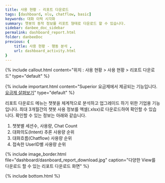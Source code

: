 ```yaml
---
title: 사용 현황 - 리포트 다운로드 
tags: [dashboard, nlu, chatflow, basic]
keywords: 대화 이력 시각화
summary: 챗봇의 동작 정보를 리포트 형태로 다운로드 할 수 있습니다. 
sidebar: danbee_doc_sidebar
permalink: dashboard_report.html
folder: danbeeDoc
previous: {
    title: 사용 현황 - 행동 분석 ,
    url: dashboard_activity.html
}
---
```


{% include callout.html content="위치 : 사용 현황 > 사용 현황 > 리포트 다운로드" type="default" %}

{% include important.html content="Superior 요금제에서 제공되는 기능입니다. [요금제 살펴보기](https://danbee.ai/pricing.html)" type="default" %}

리포트 다운로드 메뉴는 챗봇을 체계적으로 분석하고 업그레이드 하기 위한 기업용 기능입니다. 최대 3개월간의 챗봇 사용 정보를 엑셀(.xlsx)로 다운로드하여 확인할 수 있습니다. 확인할 수 있는 정보는 아래와 같습니다.

1. 챗봇별 세션수, 사용량, Chat Count
2. 대화의도(Intent) 추론 사용량 순위
3. 대화흐름(Chatflow) 사용량 순위
4. 접속한 UserID별 사용량 순위

{% include image_border.html file="dashboard/dasnboard_report_download.jpg"  caption="다양한 View를 다운로드 할 수 있는 리포트 다운로드 화면" %}



{% include bottom.html %}
